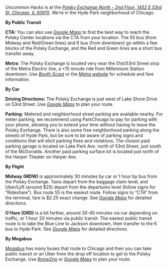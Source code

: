Uncommon Hacks is at the [*Polsky Exchange North - 2nd Floor, 1452 E
53rd St, Chicago, IL
60615*](https://www.google.com/maps/place/Polsky+Exchange+North/). We’re
in the Hyde Park neighborhood of Chicago.

**By Public Transit**

**CTA:** You can also use [*Google
Maps*](https://www.google.com/maps/place/Polsky+Exchange+North/) to find
the best way to reach the Polsky Center locations via the CTA from your
location. The 55 bus (from Midway and Red/Green lines) and 6 bus (from
downtown) go within a few blocks of the Polsky Exchange, and the Red and
Green lines are a short bus transfer away.

**Metra:** The Polsky Exchange is located very near the 51st/53rd Street
stop of the Metra Electric line, a &lt;15 minute ride from Millennium
Station downtown. Use [*Booth
Scoot*](http://www.boothscoot.com/#/millennium-station/51st-53rd-chicago-innovation-exchange)
or the [*Metra
website*](http://metrarail.com/content/metra/en/home/maps_schedules/metra_system_map/me/map.html)
for schedule and fare information.

**By Car**

**Driving Directions:** The Polsky Exchange is just west of Lake Shore
Drive on 53rd Street. Use [*Google
Maps*](https://maps.google.com/?daddr=1452+E+53rd+St,+Chicago,+IL+60615)
to plan your route.

**Parking:** Metered and neighborhood street parking are available
nearby. For meter parking, we recommend using ParkChicago to pay for
parking with your phone, allowing you to extend your time without having
to leave the Polsky Exchange. There is also some free neighborhood
parking along the streets of Hyde Park, but be sure to be aware of
parking signs and conditions that will elicit parking fines and
violations. The closest paid parking garage is located on Lake Park Ave.
north of 53rd Street, just south of the McDonalds. Another paid parking
surface lot is located just north of the Harper Theater on Harper Ave.

**By Flight**

**Midway (MDW)** is approximately 30 minutes by car or 1 hour by bus
from the Polsky Exchange. Taxis depart from the baggage claim level, and
Uber/Lyft (around \$25) depart from the departures level (follow signs
for “Rideshare”). Bus route 55 is the easiest route. Follow signs to
“CTA” from the terminal, fare is \$2.25 exact change. See [*Google
Maps*](https://www.google.com/maps/place/Polsky+Exchange+North/) for
detailed directions.

**O’Hare (ORD)** is a bit farther, around 30-45 minutes via car
depending on traffic, or 1 hour 20 minutes via public transit. The
easiest public transit route is to take the Blue Line to Jackson
downtown, then transfer to the 6 bus to Hyde Park. See [*Google
Maps*](https://www.google.com/maps/place/Polsky+Exchange+North/) for
detailed directions.

**By Megabus**

[*Megabus*](http://megabus.com/) has many buses that route to Chicago
and then you can take public transit or an Uber from the drop off
location to get to the Polsky Exchange. Use
[*Rome2rio*](https://www.rome2rio.com/) or [*Google
Maps*](https://maps.google.com/?daddr=1452+E+53rd+St,+Chicago,+IL+60615)
to plan your route.